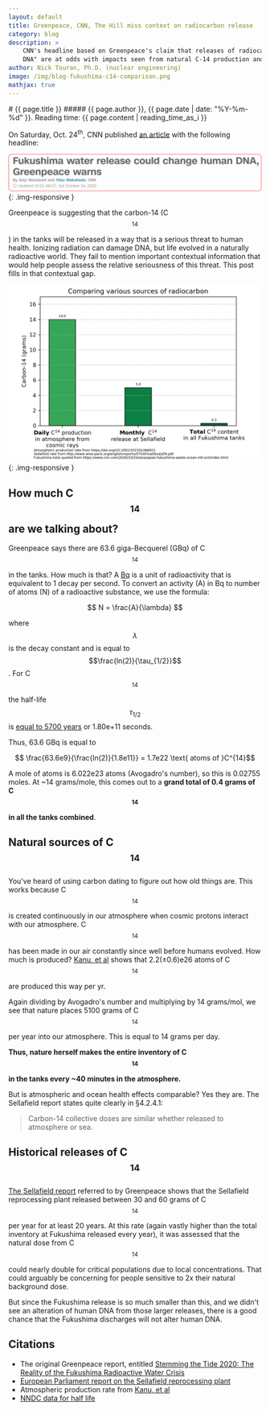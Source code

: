 ```yaml
---
layout: default
title: Greenpeace, CNN, The Hill miss context on radiocarbon release
category: blog
description: > 
    CNN's headline based on Greenpeace's claim that releases of radiocarbon (C-14) could "Alter Human
    DNA" are at odds with impacts seen from natural C-14 production and historical releases
author: Nick Touran, Ph.D. (nuclear engineering)
image: /img/blog-fukushima-c14-comparison.png
mathjax: true
---
```

<div class="row">
<div class="col-md-8" markdown="1">
# {{ page.title }}
##### {{ page.author }}, {{ page.date | date: "%Y-%m-%d" }}. Reading time: {{ page.content | reading_time_as_i }}


On Saturday, Oct. 24<sup>th</sup>, CNN published [an
article](https://www.cnn.com/2020/10/24/asia/japan-fukushima-waste-ocean-intl-scli/index.html)
with the following headline:

![Headline](/img/blog-greenpeace-dna-headline.png){: .img-responsive }

Greenpeace is suggesting that the carbon-14 (C$$^{14}$$) in the tanks will be released in
a way that is a serious threat to human health. Ionizing radiation can damage DNA, but
life evolved in a naturally radioactive world. They fail to mention important contextual
information that would help people assess the relative seriousness of this threat. This
post fills in that contextual gap.

![Plot](/img/blog-fukushima-c14-comparison.png){: .img-responsive }

## How much C$$^{14}$$ are we talking about?

Greenpeace says there are 63.6 giga-Becquerel (GBq) of C$$^{14}$$ in the tanks. How
much is that? A [Bq](https://en.wikipedia.org/wiki/Becquerel) is a unit of radioactivity
that is equivalent to 1 decay per second. To convert an activity (A) in Bq to number of
atoms (N) of a radioactive substance, we use the formula:

$$ N = \frac{A}{\lambda} $$

where $$\lambda$$ is the decay constant and is equal to $$\frac{ln(2)}{\tau_{1/2}}$$. For
C$$^{14}$$ the half-life $$\tau_{1/2}$$ is [equal to 5700
years](https://www.nndc.bnl.gov/nudat2/decaysearchdirect.jsp?nuc=14C&unc=nds) or
1.80e+11 seconds.

Thus, 63.6 GBq is equal to

$$ \frac{63.6e9}{\frac{ln(2)}{1.8e11}} = 1.7e22 \text{ atoms of }C^{14}$$

A mole of atoms is 6.022e23 atoms (Avogadro's number), so this is 0.02755 moles.
At ~14 grams/mole, this comes out to a **grand total of 0.4 grams of C$$^{14}$$ in all the tanks
combined**.

## Natural sources of C$$^{14}$$

You've heard of using carbon dating to figure out how old things are. This works
because C$$^{14}$$ is created continuously in our atmosphere when cosmic protons interact with
our atmosphere. C$$^{14}$$ has been made in our air constantly since well before humans evolved.
How much is produced? [Kanu, et al](https://doi.org/10.1002/2015GL066921) shows that 
2.2(±0.6)e26 atoms of C$$^{14}$$ are produced this way per yr. 

Again dividing by Avogadro's number and multiplying by 14 grams/mol, we see that nature
places 5100 grams of C$$^{14}$$ per year into our atmosphere. This is equal to 14 grams per day.

**Thus, nature herself makes the entire inventory of C$$^{14}$$ in the tanks every ~40 minutes
in the atmosphere.**

But is atmospheric and ocean health effects comparable? Yes they are. The Sellafield
report states quite clearly in §4.2.4.1:

> Carbon-14 collective doses are similar whether released to atmosphere or sea.

## Historical releases of C$$^{14}$$

[The Sellafield report](http://www.wise-paris.org/english/reports/STOAFinalStudyEN.pdf)
referred to by Greenpeace shows that the Sellafield reprocessing plant released between 30
and 60 grams of C$$^{14}$$ per year for at least 20 years. At this rate (again vastly higher
than the total inventory at Fukushima released every year), it was assessed that the
natural dose from C$$^{14}$$ could nearly double for critical populations due to local
concentrations. That could arguably be concerning for people sensitive to 2x their natural
background dose. 

But since the Fukushima release is so much smaller than this, and we didn't see an
alteration of human DNA from those larger releases, there is a good chance that the
Fukushima discharges will not alter human DNA.

## Citations
* The original Greenpeace report, entitled [Stemming the Tide 2020: The Reality of the
Fukushima Radioactive Water
Crisis](https://storage.googleapis.com/planet4-japan-stateless/2020/10/5768c541-the-reality-of-the-fukushima-radioactive-water-crisis_en_summary.pdf)
* [European Parliament report on the Sellafield reprocessing plant](http://www.wise-paris.org/english/reports/STOAFinalStudyEN.pdf) 
* Atmospheric production rate from [Kanu, et al](https://doi.org/10.1002/2015GL066921)
* [NNDC data for half life](https://www.nndc.bnl.gov/nudat2/decaysearchdirect.jsp?nuc=14C&unc=nds)
